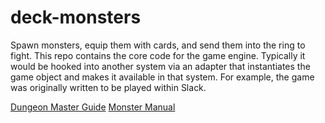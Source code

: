 # deck-monsters

Spawn monsters, equip them with cards, and send them into the ring to fight. This repo contains the core code for the game engine. Typically it would be hooked into another system via an adapter that instantiates the game object and makes it available in that system. For example, the game was originally written to be played within Slack.

[Dungeon Master Guide](DMG.md)
[Monster Manual](MONSTERS.md)

